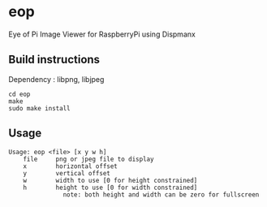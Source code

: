 # eop
Eye of Pi Image Viewer for RaspberryPi using Dispmanx


## Build instructions

Dependency : libpng, libjpeg

```
cd eop
make
sudo make install
```

## Usage
```
Usage: eop <file> [x y w h]
	file     png or jpeg file to display
	x        horizontal offset
	y        vertical offset
	w        width to use [0 for height constrained]
	h        height to use [0 for width constrained]
	           note: both height and width can be zero for fullscreen

```
